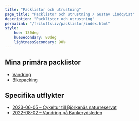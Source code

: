```yaml
---
title: "Packlistor och utrustning"
page_title: "Packlistor och utrustning / Gustav Lindqvist"
description: "Packlistor och utrustning"
permalink: "/friluftsliv/packlistor/index.html"
style:
    hue: 130deg
    hueSecondary: 80deg
    lightnessSecondary: 90%
---
```


## Mina primära packlistor

* [Vandring](/friluftsliv/utrustning/vandring/)
* [Bikepacking](/friluftsliv/utrustning/bikepacking/)

## Specifika utflykter

* [2023-06-05 – Cykeltur till Björkenäs naturreservat](/2023/06/05/cykeltur-till-bjorkenas-naturreservat/)
* [2022-08-02 – Vandring på Bankerydsleden](/2022/08/02/vandring-pa-bankerydsleden/)